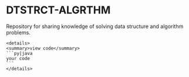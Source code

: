 # DTSTRCT-ALGRTHM

Repository for sharing knowledge of solving data structure and algorithm problems.

~~~text
<details>
<summary>view code</summary>
```py|java
your code
```
</details>
~~~
